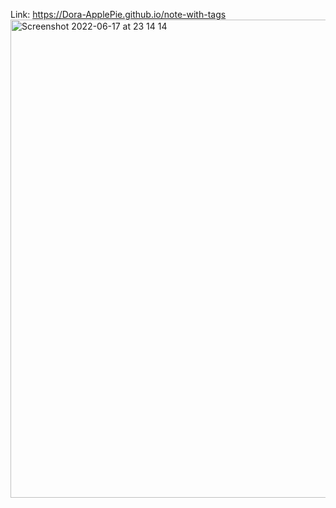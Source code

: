 Link: https://Dora-ApplePie.github.io/note-with-tags
<img width="765" alt="Screenshot 2022-06-17 at 23 14 14" src="https://user-images.githubusercontent.com/64865674/174395297-dcb6c32c-ad3e-44fe-ac71-3e3e4a1a7092.png">
